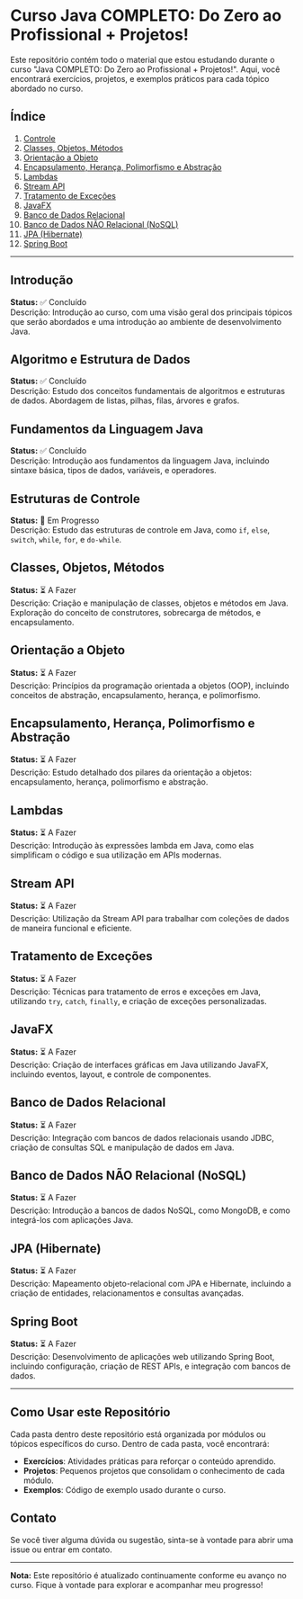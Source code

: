 # Curso Java COMPLETO: Do Zero ao Profissional + Projetos!

Este repositório contém todo o material que estou estudando durante o curso "Java COMPLETO: Do Zero ao Profissional + Projetos!". Aqui, você encontrará exercícios, projetos, e exemplos práticos para cada tópico abordado no curso.

## Índice

1. [Controle](./controle.java)
2. [Classes, Objetos, Métodos](#classes-objetos-métodos)
3. [Orientação a Objeto](#orientação-a-objeto)
4. [Encapsulamento, Herança, Polimorfismo e Abstração](#encapsulamento-herança-polimorfismo-e-abstração)
5. [Lambdas](#lambdas)
6. [Stream API](#stream-api)
7. [Tratamento de Exceções](#tratamento-de-exceções)
8. [JavaFX](#javafx)
9. [Banco de Dados Relacional](#banco-de-dados-relacional)
10. [Banco de Dados NÃO Relacional (NoSQL)](#banco-de-dados-não-relacional-nosql)
11. [JPA (Hibernate)](#jpa-hibernate)
12. [Spring Boot](#spring-boot)

---

## Introdução

**Status:** ✅ Concluído  
Descrição: Introdução ao curso, com uma visão geral dos principais tópicos que serão abordados e uma introdução ao ambiente de desenvolvimento Java.

## Algoritmo e Estrutura de Dados

**Status:** ✅ Concluído  
Descrição: Estudo dos conceitos fundamentais de algoritmos e estruturas de dados. Abordagem de listas, pilhas, filas, árvores e grafos.

## Fundamentos da Linguagem Java

**Status:** ✅ Concluído  
Descrição: Introdução aos fundamentos da linguagem Java, incluindo sintaxe básica, tipos de dados, variáveis, e operadores.

## Estruturas de Controle

**Status:**  🔄 Em Progresso  
Descrição: Estudo das estruturas de controle em Java, como `if`, `else`, `switch`, `while`, `for`, e `do-while`.

## Classes, Objetos, Métodos

**Status:** ⏳ A Fazer  
Descrição: Criação e manipulação de classes, objetos e métodos em Java. Exploração do conceito de construtores, sobrecarga de métodos, e encapsulamento.

## Orientação a Objeto

**Status:** ⏳ A Fazer  
Descrição: Princípios da programação orientada a objetos (OOP), incluindo conceitos de abstração, encapsulamento, herança, e polimorfismo.

## Encapsulamento, Herança, Polimorfismo e Abstração

**Status:** ⏳ A Fazer  
Descrição: Estudo detalhado dos pilares da orientação a objetos: encapsulamento, herança, polimorfismo e abstração.

## Lambdas

**Status:** ⏳ A Fazer  
Descrição: Introdução às expressões lambda em Java, como elas simplificam o código e sua utilização em APIs modernas.

## Stream API

**Status:** ⏳ A Fazer  
Descrição: Utilização da Stream API para trabalhar com coleções de dados de maneira funcional e eficiente.

## Tratamento de Exceções

**Status:** ⏳ A Fazer  
Descrição: Técnicas para tratamento de erros e exceções em Java, utilizando `try`, `catch`, `finally`, e criação de exceções personalizadas.

## JavaFX

**Status:** ⏳ A Fazer  
Descrição: Criação de interfaces gráficas em Java utilizando JavaFX, incluindo eventos, layout, e controle de componentes.

## Banco de Dados Relacional

**Status:** ⏳ A Fazer  
Descrição: Integração com bancos de dados relacionais usando JDBC, criação de consultas SQL e manipulação de dados em Java.

## Banco de Dados NÃO Relacional (NoSQL)

**Status:** ⏳ A Fazer  
Descrição: Introdução a bancos de dados NoSQL, como MongoDB, e como integrá-los com aplicações Java.

## JPA (Hibernate)

**Status:** ⏳ A Fazer  
Descrição: Mapeamento objeto-relacional com JPA e Hibernate, incluindo a criação de entidades, relacionamentos e consultas avançadas.

## Spring Boot

**Status:** ⏳ A Fazer  
Descrição: Desenvolvimento de aplicações web utilizando Spring Boot, incluindo configuração, criação de REST APIs, e integração com bancos de dados.

---

## Como Usar este Repositório

Cada pasta dentro deste repositório está organizada por módulos ou tópicos específicos do curso. Dentro de cada pasta, você encontrará:
- **Exercícios**: Atividades práticas para reforçar o conteúdo aprendido.
- **Projetos**: Pequenos projetos que consolidam o conhecimento de cada módulo.
- **Exemplos**: Código de exemplo usado durante o curso.

## Contato

Se você tiver alguma dúvida ou sugestão, sinta-se à vontade para abrir uma issue ou entrar em contato.

---

**Nota:** Este repositório é atualizado continuamente conforme eu avanço no curso. Fique à vontade para explorar e acompanhar meu progresso!
